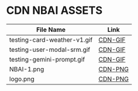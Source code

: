 # CDN NBAI ASSETS

| File Name | Link |
| --------- | ---- |
| testing-card-weather-v1.gif | [CDN-GIF](https://cdn.jsdelivr.net/gh/tutosrive/images-projects-srm-trg@main/NBAI/testing-card-weather-V1.gif) |
| testing-user-modal-srm.gif | [CDN-GIF](https://cdn.jsdelivr.net/gh/tutosrive/images-projects-srm-trg@main/NBAI/testing-user-modal-srm.gif) |
| testing-gemini-prompt.gif | [CDN-GIF](https://cdn.jsdelivr.net/gh/tutosrive/images-projects-srm-trg@main/NBAI/testing-gemini-prompt.gif) |
| NBAI-1.png | [CDN-PNG](https://cdn.jsdelivr.net/gh/tutosrive/images-projects-srm-trg@main/NBAI/NBAI-1.png) |
| logo.png | [CDN-PNG](https://cdn.jsdelivr.net/gh/tutosrive/images-projects-srm-trg@main/NBAI/logo.png) |
